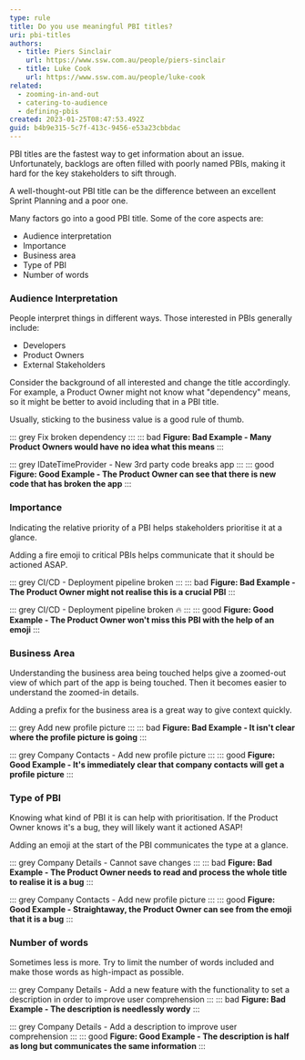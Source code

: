 ```yaml
---
type: rule
title: Do you use meaningful PBI titles?
uri: pbi-titles
authors:
  - title: Piers Sinclair
    url: https://www.ssw.com.au/people/piers-sinclair
  - title: Luke Cook
    url: https://www.ssw.com.au/people/luke-cook
related:
  - zooming-in-and-out
  - catering-to-audience
  - defining-pbis
created: 2023-01-25T08:47:53.492Z
guid: b4b9e315-5c7f-413c-9456-e53a23cbbdac
---
```

PBI titles are the fastest way to get information about an issue. Unfortunately, backlogs are often filled with poorly named PBIs, making it hard for the key stakeholders to sift through.

A well-thought-out PBI title can be the difference between an excellent Sprint Planning and a poor one.
            
<!--endintro-->

Many factors go into a good PBI title. Some of the core aspects are:

* Audience interpretation
* Importance
* Business area
* Type of PBI
* Number of words

### Audience Interpretation
People interpret things in different ways. Those interested in PBIs generally include:
* Developers
* Product Owners
* External Stakeholders

Consider the background of all interested and change the title accordingly. For example, a Product Owner might not know what "dependency" means, so it might be better to avoid including that in a PBI title.

Usually, sticking to the business value is a good rule of thumb.

::: grey
Fix broken dependency
:::
::: bad
**Figure: Bad Example - Many Product Owners would have no idea what this means**
:::

::: grey
IDateTimeProvider - New 3rd party code breaks app 
:::
::: good
**Figure: Good Example - The Product Owner can see that there is new code that has broken the app**
:::

### Importance
Indicating the relative priority of a PBI helps stakeholders prioritise it at a glance. 

Adding a fire emoji  to critical PBIs helps communicate that it should be actioned ASAP.

::: grey
CI/CD - Deployment pipeline broken
:::
::: bad
**Figure: Bad Example - The Product Owner might not realise this is a crucial PBI**
:::

::: grey
CI/CD - Deployment pipeline broken 🔥 
:::
::: good
**Figure: Good Example - The Product Owner won't miss this PBI with the help of an emoji**
:::

### Business Area
Understanding the business area being touched helps give a zoomed-out view of which part of the app is being touched. Then it becomes easier to understand the zoomed-in details.

Adding a prefix for the business area is a great way to give context quickly.

::: grey
Add new profile picture
:::
::: bad
**Figure: Bad Example - It isn't clear where the profile picture is going**
:::

::: grey
Company Contacts - Add new profile picture
:::
::: good
**Figure: Good Example - It's immediately clear that company contacts will get a profile picture**
:::

### Type of PBI
Knowing what kind of PBI it is can help with prioritisation. If the Product Owner knows it's a bug, they will likely want it actioned ASAP!

Adding an emoji at the start of the PBI communicates the type at a glance.

::: grey
Company Details - Cannot save changes
:::
::: bad
**Figure: Bad Example - The Product Owner needs to read and process the whole title to realise it is a bug**
:::

::: grey
Company Contacts - Add new profile picture
:::
::: good
**Figure: Good Example - Straightaway, the Product Owner can see from the emoji that it is a bug**
:::

### Number of words
Sometimes less is more. Try to limit the number of words included and make those words as high-impact as possible.

::: grey
Company Details - Add a new feature with the functionality to set a description in order to improve user comprehension
:::
::: bad
**Figure: Bad Example - The description is needlessly wordy**
:::

::: grey
Company Details - Add a description to improve user comprehension
:::
::: good
**Figure: Good Example - The description is half as long but communicates the same information**
:::
